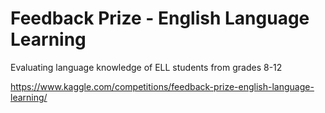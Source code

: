 # Feedback Prize - English Language Learning
Evaluating language knowledge of ELL students from grades 8-12

https://www.kaggle.com/competitions/feedback-prize-english-language-learning/
